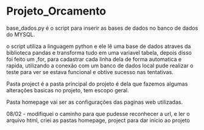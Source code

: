 # Projeto_Orcamento

base_dados.py é o script para inserir as bases de dados no banco de dados do MYSQL.

o script utiliza a linguagem python e ele lê uma base de dados atraves da biblioteca pandas e transforma tudo em uma variavel tabela, depois disso foi feito um ,for, para cadastrar cada linha dela de forma automatica e rapida, utilizando a conexão com um banco de dados local pude realizar o teste para ver se estava funcional e obtive sucesso nas tentativas.


Pasta project é a pasta principal do projeto é dela que fazemos algumas alterações basicas no projeto, tem escopo geral.

Pasta homepage vai ser as configurações das paginas web utilizadas.


08/02 - modifiquei o caminho para que pudesse reconhecer a url, e ler o arquivo html, criei as pastas homepage,  project para dar inicio ao projeto
